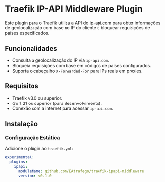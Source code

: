 # Traefik IP-API Middleware Plugin

Este plugin para o Traefik utiliza a API do [ip-api.com](https://ip-api.com/) para obter informações de geolocalização com base no IP do cliente e bloquear requisições de países especificados.

## Funcionalidades
- Consulta a geolocalização do IP via `ip-api.com`.
- Bloqueia requisições com base em códigos de países configurados.
- Suporta o cabeçalho `X-Forwarded-For` para IPs reais em proxies.

## Requisitos
- Traefik v3.0 ou superior.
- Go 1.21 ou superior (para desenvolvimento).
- Conexão com a internet para acessar `ip-api.com`.

## Instalação

### Configuração Estática
Adicione o plugin ao `traefik.yml`:

```yaml
experimental:
  plugins:
    ipapi:
      moduleName: github.com/EAtrafego/traefik-ipapi-middleware
      version: v0.1.0
